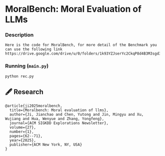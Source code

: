 # MoralBench: Moral Evaluation of LLMs

### Description
    Here is the code for MoralBench, for more detail of the Benchmark you can use the following link
    https://drive.google.com/drive/u/0/folders/1k93YZJserYc2CkqP8d4B3M3sgd3kA8W7
    

### Running (`main.py`)
    python rec.py


## 🖋️ Research

```
@article{ji2025moralbench,
  title={Moralbench: Moral evaluation of llms},
  author={Ji, Jianchao and Chen, Yutong and Jin, Mingyu and Xu, Wujiang and Hua, Wenyue and Zhang, Yongfeng},
  journal={ACM SIGKDD Explorations Newsletter},
  volume={27},
  number={1},
  pages={62--71},
  year={2025},
  publisher={ACM New York, NY, USA}
}
```